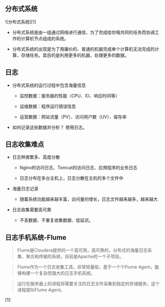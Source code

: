 ## 分布式系统

![分布式系统][1]

- 分布式系统是由一组通过网络进行通信、为了完成给你哦共同的任务而协调工作的计算机节点组成的系统。

- 分布式系统的出现是为了用廉价的、普通的机器完成单个计算机无法完成的计算，存储任务。其目的是利用更多的机器，处理更多的数据。

## 日志

- 分布式系统的运行过程中包含海量信息
    
    - 监控数据：服务器的性能（CPU、IO、响应时间等）

    - 运维数据：程序运行错误信息

    - 运营数据：网站流量（PV）、访问用户数（UV）、留存率

- 如何记录这些数据并分析？ 使用日志。

## 日志收集难点

- 日志种类繁多、高度分散

    - Nginx的访问日志、Tomcat的访问日志、应用程序的业务日志

    - 日志分布在多台主机上，日志分散在主机的多个文件中

- 海量日志记录

    - 随着系统功能越来越丰富，访问量的增长，日志文件越来越多，越来越大

- 日志收集需要高可靠

    - 不丢数据、不重复收集数据、低延迟。

## 日志手机系统-Flume

> Flume是Cloudera提供的一个高可用，高可靠的，分布式的海量日志采集、聚合和传输的系统，目前是Apache的一个子项目。

> Flume作为一个日志收集工具，非常轻量级，基于一个个Flume Agent，能够构建一个复杂而强大的日志手机系统。

> 运行在服务器上的进程将需要关注的日志文件采集到指定的存储服务，这个进程就叫Flume Agent。

[1]: 